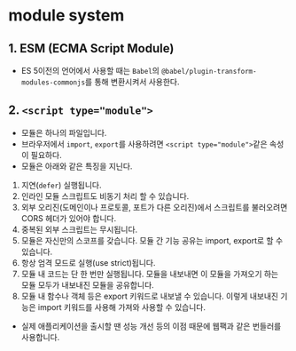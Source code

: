 # module system

## 1. ESM (ECMA Script Module)

- ES 5이전의 언어에서 사용할 때는 `Babel`의 `@babel/plugin-transform-modules-commonjs`를 통해 변환시켜서 사용한다.


## 2. `<script type="module">`

- 모듈은 하나의 파일입니다. 
- 브라우저에서 `import`, `export`를 사용하려면 `<script type="module">`같은 속성이 필요하다.
- 모듈은 아래와 같은 특징을 지닌다.

1. 지연(`defer`) 실행됩니다.
2. 인라인 모듈 스크립트도 비동기 처리 할 수 있습니다.
3. 외부 오리진(도메인이나 프로토콜, 포트가 다른 오리진)에서 스크립트를 불러오려면 CORS 헤더가 있어야 합니다.
4. 중복된 외부 스크립트는 무시됩니다.
5. 모듈은 자신만의 스코프를 갖습니다. 모듈 간 기능 공유는 import, export로 할 수 있습니다.
6. 항상 엄격 모드로 실행(use strict)됩니다.
7. 모듈 내 코드는 단 한 번만 실행됩니다. 모듈을 내보내면 이 모듈을 가져오기 하는 모듈 모두가 내보내진 모듈을 공유합니다.
8. 모듈 내 함수나 객체 등은 export 키워드로 내보낼 수 있습니다. 이렇게 내보내진 기능은 import 키워드를 사용해 가져와 사용할 수 있습니다. 

- 실제 애플리케이션을 출시할 땐 성능 개선 등의 이점 때문에 웹팩과 같은 번들러를 사용합니다.
